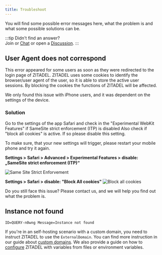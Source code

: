```yaml
---
title: Troubleshoot
---
```


You will find some possible error messages here, what the problem is and what some possible solutions can be.

:::tip Didn't find an answer?  
Join or [Chat](https://zitadel.com/chat) or open a [Discussion](https://github.com/zitadel/zitadel/discussions).
:::


## User Agent does not correspond

This error appeared for some users as soon as they were redirected to the login page of ZITADEL.
ZITADEL uses some cookies to identify the browser/user agent of the user, so it is able to store the active user sessions. By blocking the cookies the functions of ZITADEL will be affected.

We only found this issue with iPhone users, and it was dependent on the settings of the device.

### Solution

Go to the settings of the app Safari and check in the "Experimental WebKit Features" if SameSite strict enforcement (ITP) is disabled
Also check if "block all cookies" is active. If so please disable this setting.

To make sure, that your new settings will trigger, please restart your mobile phone and try it again.

**Settings > Safari > Advanced > Experimental Features > disable: „SameSite strict enforcement (ITP)“**

![Same Site Strict Enforvement](/img/manuals/errors/same-site-strict.png)

**Settings > Safari > disable: "Block All cookies"** 
![Block all cookies](/img/manuals/errors/block-cookies.png)

Do you still face this issue? Please contact us, and we will help you find out what the problem is.

## Instance not found

`ID=QUERY-n0wng Message=Instance not found`

If you're in an self-hosting scenario with a custom domain, you need to instruct ZITADEL to use the `ExternalDomain`.
You can find more instruction in our guide about [custom domains](https://zitadel.com/docs/self-hosting/manage/custom-domain).
We also provide a guide on how to [configure](https://zitadel.com/docs/self-hosting/manage/configure) ZITADEL with variables from files or environment variables.
